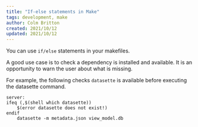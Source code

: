 ```yaml
---
title: "If-else statements in Make"
tags: development, make
author: Colm Britton
created: 2021/10/12
updated: 2021/10/12
---
```


You can use `if/else` statements in your makefiles.

A good use case is to check a dependency is installed and available. It is an opportunity to warn the user about what is missing.

For example, the following checks `datasette` is available before executing the datasette command.

```
server:
ifeq (,$(shell which datasette))
    $(error datasette does not exist!)
endif
	datasette -m metadata.json view_model.db
```
